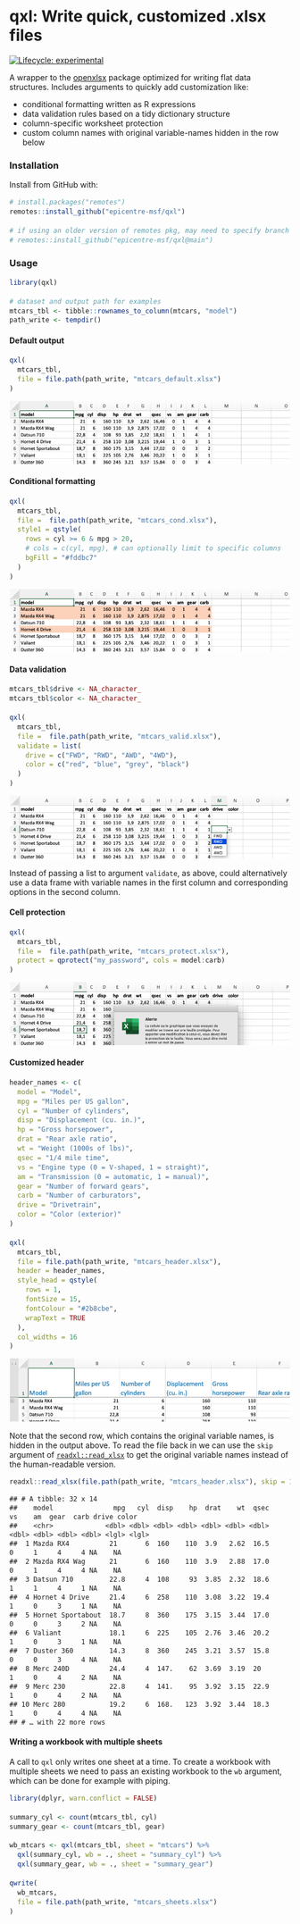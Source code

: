 
<!-- README.md is generated from README.Rmd. Please edit that file -->

# qxl: Write quick, customized .xlsx files

<!-- badges: start -->

[![Lifecycle:
experimental](https://img.shields.io/badge/lifecycle-experimental-orange.svg)](https://www.tidyverse.org/lifecycle/#experimental)
<!-- badges: end -->

A wrapper to the [openxlsx](https://github.com/ycphs/openxlsx) package
optimized for writing flat data structures. Includes arguments to
quickly add customization like:

-   conditional formatting written as R expressions
-   data validation rules based on a tidy dictionary structure
-   column-specific worksheet protection
-   custom column names with original variable-names hidden in the row
    below

### Installation

Install from GitHub with:

``` r
# install.packages("remotes")
remotes::install_github("epicentre-msf/qxl")

# if using an older version of remotes pkg, may need to specify branch 'main'
# remotes::install_github("epicentre-msf/qxl@main")
```

### Usage

``` r
library(qxl)

# dataset and output path for examples
mtcars_tbl <- tibble::rownames_to_column(mtcars, "model") 
path_write <- tempdir()
```

#### Default output

``` r
qxl(
  mtcars_tbl,
  file = file.path(path_write, "mtcars_default.xlsx")
)
```

![](man/figures/crop_mtcars_orig.png)

#### Conditional formatting

``` r
qxl(
  mtcars_tbl,
  file =  file.path(path_write, "mtcars_cond.xlsx"),
  style1 = qstyle(
    rows = cyl >= 6 & mpg > 20,
    # cols = c(cyl, mpg), # can optionally limit to specific columns
    bgFill = "#fddbc7"
  )
)
```

![](man/figures/crop_mtcars_cond.png)

#### Data validation

``` r
mtcars_tbl$drive <- NA_character_
mtcars_tbl$color <- NA_character_

qxl(
  mtcars_tbl,
  file =  file.path(path_write, "mtcars_valid.xlsx"),
  validate = list(
    drive = c("FWD", "RWD", "AWD", "4WD"),
    color = c("red", "blue", "grey", "black")
  )
)
```

![](man/figures/crop_mtcars_valid.png)

Instead of passing a list to argument `validate`, as above, could
alternatively use a data frame with variable names in the first column
and corresponding options in the second column.

#### Cell protection

``` r
qxl(
  mtcars_tbl,
  file =  file.path(path_write, "mtcars_protect.xlsx"),
  protect = qprotect("my_password", cols = model:carb)
)
```

![](man/figures/crop_mtcars_protect.png)

#### Customized header

``` r
header_names <- c(
  model = "Model",
  mpg = "Miles per US gallon",
  cyl = "Number of cylinders",
  disp = "Displacement (cu. in.)",
  hp = "Gross horsepower",
  drat = "Rear axle ratio",
  wt = "Weight (1000s of lbs)",
  qsec = "1/4 mile time",
  vs = "Engine type (0 = V-shaped, 1 = straight)",
  am = "Transmission (0 = automatic, 1 = manual)",
  gear = "Number of forward gears",
  carb = "Number of carburators",
  drive = "Drivetrain",
  color = "Color (exterior)"
)

qxl(
  mtcars_tbl,
  file = file.path(path_write, "mtcars_header.xlsx"),
  header = header_names,
  style_head = qstyle(
    rows = 1,
    fontSize = 15,
    fontColour = "#2b8cbe",
    wrapText = TRUE
  ),
  col_widths = 16
)
```

![](man/figures/crop_mtcars_head.png)

Note that the second row, which contains the original variable names, is
hidden in the output above. To read the file back in we can use the
`skip` argument of [`readxl::read_xlsx`](https://readxl.tidyverse.org/)
to get the original variable names instead of the human-readable
version.

``` r
readxl::read_xlsx(file.path(path_write, "mtcars_header.xlsx"), skip = 1)
```

    ## # A tibble: 32 x 14
    ##    model               mpg   cyl  disp    hp  drat    wt  qsec    vs    am  gear  carb drive color
    ##    <chr>             <dbl> <dbl> <dbl> <dbl> <dbl> <dbl> <dbl> <dbl> <dbl> <dbl> <dbl> <lgl> <lgl>
    ##  1 Mazda RX4          21       6  160    110  3.9   2.62  16.5     0     1     4     4 NA    NA   
    ##  2 Mazda RX4 Wag      21       6  160    110  3.9   2.88  17.0     0     1     4     4 NA    NA   
    ##  3 Datsun 710         22.8     4  108     93  3.85  2.32  18.6     1     1     4     1 NA    NA   
    ##  4 Hornet 4 Drive     21.4     6  258    110  3.08  3.22  19.4     1     0     3     1 NA    NA   
    ##  5 Hornet Sportabout  18.7     8  360    175  3.15  3.44  17.0     0     0     3     2 NA    NA   
    ##  6 Valiant            18.1     6  225    105  2.76  3.46  20.2     1     0     3     1 NA    NA   
    ##  7 Duster 360         14.3     8  360    245  3.21  3.57  15.8     0     0     3     4 NA    NA   
    ##  8 Merc 240D          24.4     4  147.    62  3.69  3.19  20       1     0     4     2 NA    NA   
    ##  9 Merc 230           22.8     4  141.    95  3.92  3.15  22.9     1     0     4     2 NA    NA   
    ## 10 Merc 280           19.2     6  168.   123  3.92  3.44  18.3     1     0     4     4 NA    NA   
    ## # … with 22 more rows

#### Writing a workbook with multiple sheets

A call to `qxl` only writes one sheet at a time. To create a workbook
with multiple sheets we need to pass an existing workbook to the `wb`
argument, which can be done for example with piping.

``` r
library(dplyr, warn.conflict = FALSE)

summary_cyl <- count(mtcars_tbl, cyl)
summary_gear <- count(mtcars_tbl, gear)

wb_mtcars <- qxl(mtcars_tbl, sheet = "mtcars") %>% 
  qxl(summary_cyl, wb = ., sheet = "summary_cyl") %>% 
  qxl(summary_gear, wb = ., sheet = "summary_gear")

qwrite(
  wb_mtcars,
  file = file.path(path_write, "mtcars_sheets.xlsx")
)
```
